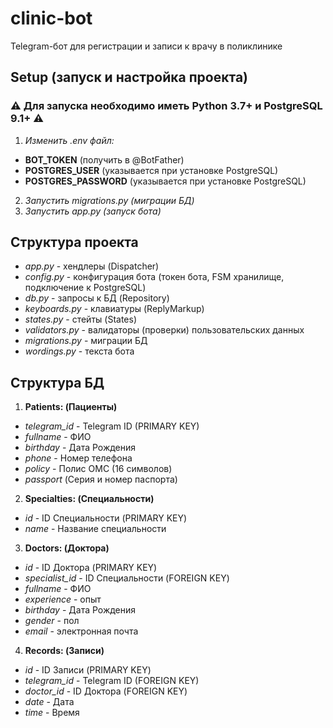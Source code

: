 # clinic-bot

Telegram-бот для регистрации и записи к врачу в поликлинике

## Setup (запуск и настройка проекта)
### ⚠️ Для запуска необходимо иметь Python 3.7+ и PostgreSQL 9.1+ ⚠️
1. _Изменить .env файл:_
- **BOT_TOKEN** (получить в @BotFather)
- **POSTGRES_USER** (указывается при установке PostgreSQL)
- **POSTGRES_PASSWORD** (указывается при установке PostgreSQL)
2. _Запустить migrations.py (миграции БД)_
3. _Запустить app.py (запуск бота)_

## Структура проекта
- _app.py_ - хендлеры (Dispatcher)
- _config.py_ - конфигурация бота (токен бота, FSM хранилище, подключение к PostgreSQL)
- _db.py_ - запросы к БД (Repository)
- _keyboards.py_ - клавиатуры (ReplyMarkup)
- _states.py_ - стейты (States)
- _validators.py_ - валидаторы (проверки) пользовательских данных
- _migrations.py_ - миграции БД
- _wordings.py_ - текста бота

## Структура БД
1. **Patients: (Пациенты)**
- _telegram_id_ - Telegram ID (PRIMARY KEY)
- _fullname_ - ФИО
- _birthday_ - Дата Рождения
- _phone_ - Номер телефона
- _policy_ - Полис ОМС (16 символов)
- _passport_ (Серия и номер паспорта)

2. **Specialties: (Специальности)**
- _id_ - ID Специальности (PRIMARY KEY)
- _name_ - Название специальности

3. **Doctors: (Доктора)**
- _id_ - ID Доктора (PRIMARY KEY)
- _specialist_id_ - ID Специальности (FOREIGN KEY)
- _fullname_ - ФИО
- _experience_ - опыт
- _birthday_ - Дата Рождения
- _gender_ - пол
- _email_ - электронная почта

4. **Records: (Записи)**
- _id_ - ID Записи (PRIMARY KEY)
- _telegram_id_ - Telegram ID (FOREIGN KEY)
- _doctor_id_ - ID Доктора (FOREIGN KEY)
- _date_ - Дата
- _time_ - Время
